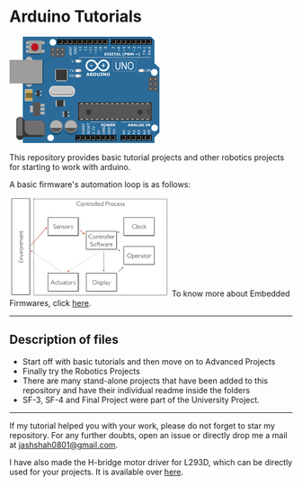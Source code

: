 # Arduino Tutorials

![Arduino](https://github.com/Jash-2000/Arduino-Projects/blob/master/Images/download.png)

This repository provides basic tutorial projects and other robotics projects for starting to work with arduino.

A basic firmware's automation loop is as follows:

![Process Control](https://github.com/Jash-2000/Arduino-Projects/blob/master/Images/Control_Process.png)  To know more about Embedded Firmwares, click [here](https://github.com/Jash-2000/Arduino-Projects/blob/master/Embedded.md).

---

## Description of files

  * Start off with basic tutorials and then move on to Advanced Projects
  * Finally try the Robotics Projects
  * There are many stand-alone projects that have been added to this repository and have their individual readme inside the folders
  * SF-3, SF-4 and Final Project were part of the University Project.

---

If my tutorial helped you with your work, please do not forget to star my repository. For any further doubts, open an issue or directly drop me a mail at [jashshah0801@gmail.com](mailto:jashshah0801@gmail.com).

I have also made the H-bridge motor driver for L293D, which can be directly used for your projects. It is available over [here](https://github.com/Jash-2000/L293D-Library-Arduino).
